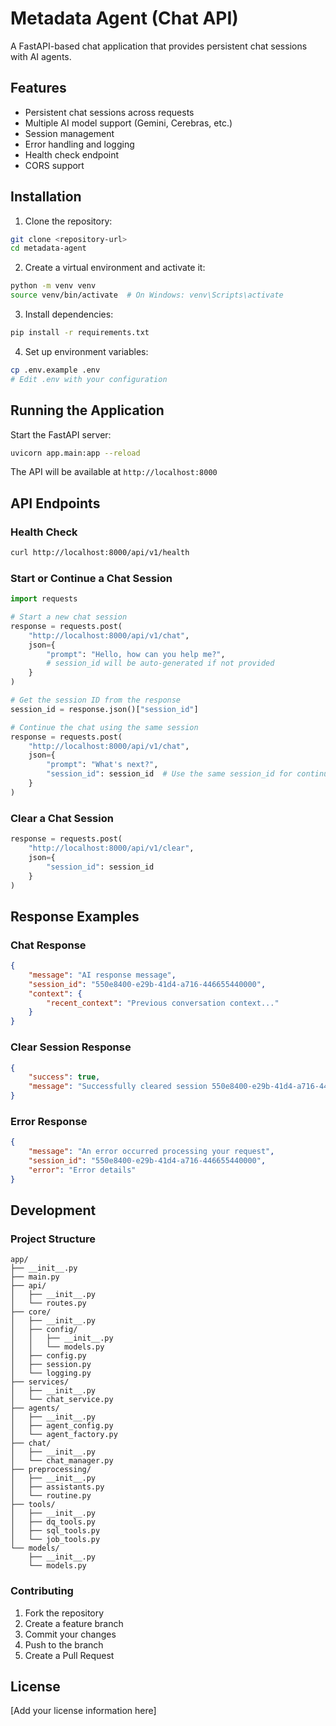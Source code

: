 # Metadata Agent (Chat API)

A FastAPI-based chat application that provides persistent chat sessions with AI agents.

## Features

- Persistent chat sessions across requests
- Multiple AI model support (Gemini, Cerebras, etc.)
- Session management
- Error handling and logging
- Health check endpoint
- CORS support

## Installation

1. Clone the repository:
```bash
git clone <repository-url>
cd metadata-agent
```

2. Create a virtual environment and activate it:
```bash
python -m venv venv
source venv/bin/activate  # On Windows: venv\Scripts\activate
```

3. Install dependencies:
```bash
pip install -r requirements.txt
```

4. Set up environment variables:
```bash
cp .env.example .env
# Edit .env with your configuration
```

## Running the Application

Start the FastAPI server:
```bash
uvicorn app.main:app --reload
```

The API will be available at `http://localhost:8000`

## API Endpoints

### Health Check
```bash
curl http://localhost:8000/api/v1/health
```

### Start or Continue a Chat Session
```python
import requests

# Start a new chat session
response = requests.post(
    "http://localhost:8000/api/v1/chat",
    json={
        "prompt": "Hello, how can you help me?",
        # session_id will be auto-generated if not provided
    }
)

# Get the session ID from the response
session_id = response.json()["session_id"]

# Continue the chat using the same session
response = requests.post(
    "http://localhost:8000/api/v1/chat",
    json={
        "prompt": "What's next?",
        "session_id": session_id  # Use the same session_id for continuity
    }
)
```

### Clear a Chat Session
```python
response = requests.post(
    "http://localhost:8000/api/v1/clear",
    json={
        "session_id": session_id
    }
)
```

## Response Examples

### Chat Response
```json
{
    "message": "AI response message",
    "session_id": "550e8400-e29b-41d4-a716-446655440000",
    "context": {
        "recent_context": "Previous conversation context..."
    }
}
```

### Clear Session Response
```json
{
    "success": true,
    "message": "Successfully cleared session 550e8400-e29b-41d4-a716-446655440000"
}
```

### Error Response
```json
{
    "message": "An error occurred processing your request",
    "session_id": "550e8400-e29b-41d4-a716-446655440000",
    "error": "Error details"
}
```

## Development

### Project Structure
```
app/
├── __init__.py
├── main.py
├── api/
│   ├── __init__.py
│   └── routes.py
├── core/
│   ├── __init__.py
│   ├── config/
│   │   ├── __init__.py
│   │   └── models.py
│   ├── config.py
│   ├── session.py
│   └── logging.py
├── services/
│   ├── __init__.py
│   └── chat_service.py
├── agents/
│   ├── __init__.py
│   ├── agent_config.py
│   └── agent_factory.py
├── chat/
│   ├── __init__.py
│   └── chat_manager.py
├── preprocessing/
│   ├── __init__.py
│   ├── assistants.py
│   └── routine.py
├── tools/
│   ├── __init__.py
│   ├── dq_tools.py
│   ├── sql_tools.py
│   └── job_tools.py
└── models/
    ├── __init__.py
    └── models.py
```

### Contributing
1. Fork the repository
2. Create a feature branch
3. Commit your changes
4. Push to the branch
5. Create a Pull Request

## License

[Add your license information here]